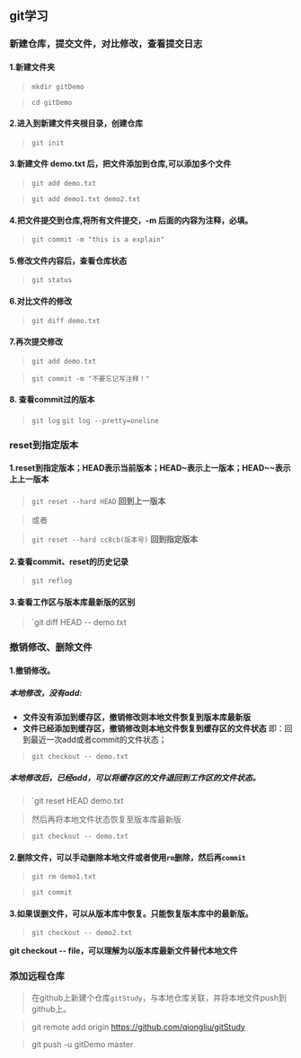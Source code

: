 ## git学习

### 新建仓库，提交文件，对比修改，查看提交日志

#### 1.新建文件夹
> `mkdir gitDemo`

> `cd gitDemo`

#### 2.进入到新建文件夹根目录，创建仓库
> `git init`


#### 3.新建文件 demo.txt 后，把文件添加到仓库,可以添加多个文件
> `git add demo.txt`

> `git add demo1.txt demo2.txt`

#### 4.把文件提交到仓库,将所有文件提交，-m 后面的内容为注释，必填。
> `git commit -m "this is a explain"`

#### 5.修改文件内容后，查看仓库状态
> `git status`

#### 6.对比文件的修改
> `git diff demo.txt`

#### 7.再次提交修改
> `git add demo.txt`

> `git commit -m "不要忘记写注释！"`

#### 8. 查看commit过的版本
> `git log`
> `git log --pretty=oneline`

### reset到指定版本

#### 1.reset到指定版本；HEAD表示当前版本；HEAD~表示上一版本；HEAD~~表示上上一版本
> `git reset --hard HEAD` **回到上一版本**

> 或者

> `git reset --hard cc8cb(版本号)` **回到指定版本**

#### 2.查看commit、reset的历史记录
>  `git reflog`

#### 3.查看工作区与版本库最新版的区别
> `git diff HEAD -- demo.txt

### 撤销修改、删除文件

#### 1.撤销修改。
##### 本地修改，没有add:
- **文件没有添加到缓存区，撤销修改则本地文件恢复到版本库最新版**
- **文件已经添加到缓存区，撤销修改则本地文件恢复到缓存区的文件状态**
即：回到最近一次add或者commit的文件状态；
> `git checkout -- demo.txt`
##### 本地修改后，已经add，可以将缓存区的文件退回到工作区的文件状态。
> `git reset HEAD demo.txt

> 然后再将本地文件状态恢复至版本库最新版

> `git checkout -- demo.txt`

#### 2.删除文件，可以手动删除本地文件或者使用`rm`删除，然后再`commit`
> `git rm demo1.txt`

> `git commit`

#### 3.如果误删文件，可以从版本库中恢复。只能恢复版本库中的最新版。
> `git checkout -- demo2.txt`

**git checkout -- file，可以理解为以版本库最新文件替代本地文件**

### 添加远程仓库
> 在github上新建个仓库`gitStudy`，与本地仓库关联，并将本地文件push到github上。

> git remote add origin https://github.com/qiongliu/gitStudy

>git push -u gitDemo master

